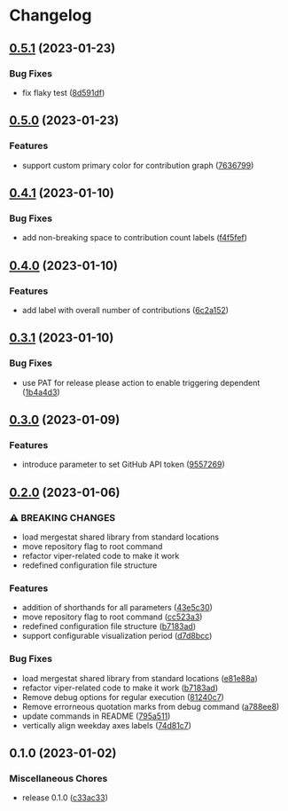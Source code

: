 # Changelog

## [0.5.1](https://github.com/herdstat/herdstat/compare/v0.5.0...v0.5.1) (2023-01-23)


### Bug Fixes

* fix flaky test ([8d591df](https://github.com/herdstat/herdstat/commit/8d591dfe5ef6676d1d5eacee471086eee6137cde))

## [0.5.0](https://github.com/herdstat/herdstat/compare/v0.4.1...v0.5.0) (2023-01-23)


### Features

* support custom primary color for contribution graph ([7636799](https://github.com/herdstat/herdstat/commit/7636799045723f5aee5dbe5e4e8d7eb7af1905c8))

## [0.4.1](https://github.com/herdstat/herdstat/compare/v0.4.0...v0.4.1) (2023-01-10)


### Bug Fixes

* add non-breaking space to contribution count labels ([f4f5fef](https://github.com/herdstat/herdstat/commit/f4f5fefc0082faaed280e9c85cb178e159289903))

## [0.4.0](https://github.com/herdstat/herdstat/compare/v0.3.1...v0.4.0) (2023-01-10)


### Features

* add label with overall number of contributions ([6c2a152](https://github.com/herdstat/herdstat/commit/6c2a152636727f1afa7aee0d0801b58d95916ea0))

## [0.3.1](https://github.com/herdstat/herdstat/compare/v0.3.0...v0.3.1) (2023-01-10)


### Bug Fixes

* use PAT for release please action to enable triggering dependent ([1b4a4d3](https://github.com/herdstat/herdstat/commit/1b4a4d3b252f94f1b534c35e5c3b1c957d5675f2))

## [0.3.0](https://github.com/herdstat/herdstat/compare/v0.2.0...v0.3.0) (2023-01-09)


### Features

* introduce parameter to set GitHub API token ([9557269](https://github.com/herdstat/herdstat/commit/9557269d10eda07efbef353e2f7c68520f761ae7))

## [0.2.0](https://github.com/herdstat/herdstat/compare/v0.1.0...v0.2.0) (2023-01-06)


### ⚠ BREAKING CHANGES

* load mergestat shared library from standard locations
* move repository flag to root command
* refactor viper-related code to make it work
* redefined configuration file structure

### Features

* addition of shorthands for all parameters ([43e5c30](https://github.com/herdstat/herdstat/commit/43e5c30ba5235deaad6cabb8f21b1e71d19acfdb))
* move repository flag to root command ([cc523a3](https://github.com/herdstat/herdstat/commit/cc523a3a0b626b8a778937c115b3ff718de9cda3))
* redefined configuration file structure ([b7183ad](https://github.com/herdstat/herdstat/commit/b7183adcf842232081814cebf8940d54d93e5273))
* support configurable visualization period ([d7d8bcc](https://github.com/herdstat/herdstat/commit/d7d8bcc8d38be1fad5764f79b02d8e2f4526fbb0))


### Bug Fixes

* load mergestat shared library from standard locations ([e81e88a](https://github.com/herdstat/herdstat/commit/e81e88a157db2c1d1b0492175651f791a81677f8))
* refactor viper-related code to make it work ([b7183ad](https://github.com/herdstat/herdstat/commit/b7183adcf842232081814cebf8940d54d93e5273))
* Remove debug options for regular execution ([81240c7](https://github.com/herdstat/herdstat/commit/81240c78d1aeb878bb9aa2ad1d181891d0903339))
* Remove errorneous quotation marks from debug command ([a788ee8](https://github.com/herdstat/herdstat/commit/a788ee818bd25a22a169f75cb56c261ae38bbee8))
* update commands in README ([795a511](https://github.com/herdstat/herdstat/commit/795a51172d079340d013bb0059ab8c8eb368b1a7))
* vertically align weekday axes labels ([74d81c7](https://github.com/herdstat/herdstat/commit/74d81c7f87e10b013e237b64cf8e91bf2cb3a94f))

## 0.1.0 (2023-01-02)


### Miscellaneous Chores

* release 0.1.0 ([c33ac33](https://github.com/herdstat/herdstat/commit/c33ac33d3c12b8f1b6e49fce206f4f2ed5e6078b))
